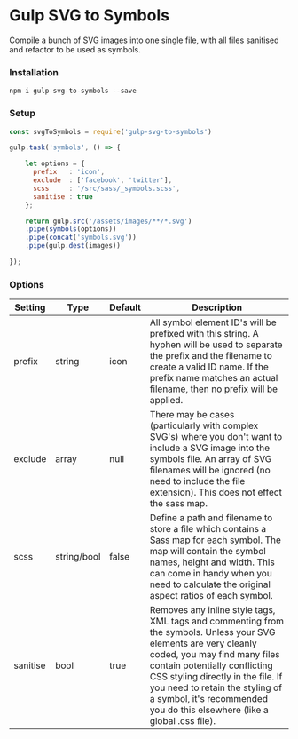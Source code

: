 # Gulp SVG to Symbols

Compile a bunch of SVG images into one single file, with all files sanitised and refactor to be used as symbols.

### Installation
```
npm i gulp-svg-to-symbols --save
```

### Setup

```js
const svgToSymbols = require('gulp-svg-to-symbols')

gulp.task('symbols', () => {

    let options = {
      prefix   : 'icon',
      exclude  : ['facebook', 'twitter'],
      scss     : '/src/sass/_symbols.scss',
      sanitise : true
    };

    return gulp.src('/assets/images/**/*.svg')
    .pipe(symbols(options))
    .pipe(concat('symbols.svg'))
    .pipe(gulp.dest(images))

});
```

### Options

| Setting | Type | Default | Description |
|--|--|--|--|
| prefix | string | icon | All symbol element ID's will be prefixed with this string. A hyphen will be used to separate the prefix and the filename to create a valid ID name. If the prefix name matches an actual filename, then no prefix will be applied.
| exclude | array | null | There may be cases (particularly with complex SVG's) where you don't want to include a SVG image into the symbols file. An array of SVG filenames will be ignored (no need to include the file extension). This does not effect the sass map. 
| scss | string/bool | false | Define a path and filename to store a file which contains a Sass map for each symbol. The map will contain the symbol names, height and width. This can come in handy when you need to calculate the original aspect ratios of each symbol.
| sanitise | bool | true | Removes any inline style tags, XML tags and commenting from the symbols. Unless your SVG elements are very cleanly coded, you may find many files contain potentially conflicting CSS styling directly in the file. If you need to retain the styling of a symbol, it's recommended you do this elsewhere (like a global .css file).
